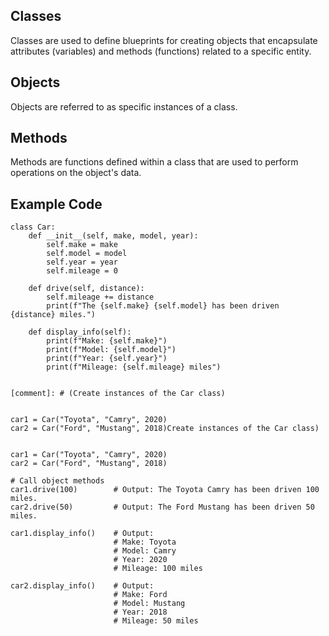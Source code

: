 ## Classes ##

Classes are used to define blueprints for creating objects that encapsulate attributes (variables) and methods (functions) related to a specific entity.

## Objects ##

Objects are referred to as specific instances of a class.

## Methods ##

Methods are functions defined within a class that are used to perform operations on the object's data.

## Example Code ##

```
class Car:
    def __init__(self, make, model, year):
        self.make = make
        self.model = model
        self.year = year
        self.mileage = 0

    def drive(self, distance):
        self.mileage += distance
        print(f"The {self.make} {self.model} has been driven {distance} miles.")

    def display_info(self):
        print(f"Make: {self.make}")
        print(f"Model: {self.model}")
        print(f"Year: {self.year}")
        print(f"Mileage: {self.mileage} miles")
```
```

[comment]: # (Create instances of the Car class)


car1 = Car("Toyota", "Camry", 2020)
car2 = Car("Ford", "Mustang", 2018)Create instances of the Car class)


car1 = Car("Toyota", "Camry", 2020)
car2 = Car("Ford", "Mustang", 2018)
```
```
# Call object methods
car1.drive(100)        # Output: The Toyota Camry has been driven 100 miles.
car2.drive(50)         # Output: The Ford Mustang has been driven 50 miles.

car1.display_info()    # Output:
                       # Make: Toyota
                       # Model: Camry
                       # Year: 2020
                       # Mileage: 100 miles

car2.display_info()    # Output:
                       # Make: Ford
                       # Model: Mustang
                       # Year: 2018
                       # Mileage: 50 miles     
```




